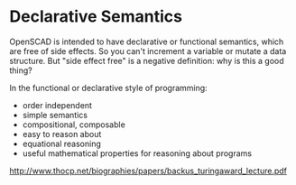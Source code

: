 # Declarative Semantics

OpenSCAD is intended to have declarative or functional semantics,
which are free of side effects.
So you can't increment a variable or mutate a data structure.
But "side effect free" is a negative definition: why is this a good thing?

In the functional or declarative style of programming:
* order independent
* simple semantics
* compositional, composable
* easy to reason about
* equational reasoning
* useful mathematical properties for reasoning about programs

http://www.thocp.net/biographies/papers/backus_turingaward_lecture.pdf
